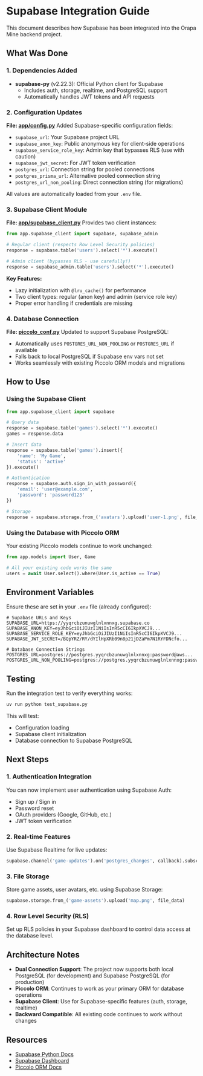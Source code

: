 # Supabase Integration Guide

This document describes how Supabase has been integrated into the Orapa Mine backend project.

## What Was Done

### 1. Dependencies Added
- **supabase-py** (v2.22.3): Official Python client for Supabase
  - Includes auth, storage, realtime, and PostgreSQL support
  - Automatically handles JWT tokens and API requests

### 2. Configuration Updates

**File: [app/config.py](app/config.py)**
Added Supabase-specific configuration fields:
- `supabase_url`: Your Supabase project URL
- `supabase_anon_key`: Public anonymous key for client-side operations
- `supabase_service_role_key`: Admin key that bypasses RLS (use with caution)
- `supabase_jwt_secret`: For JWT token verification
- `postgres_url`: Connection string for pooled connections
- `postgres_prisma_url`: Alternative pooled connection string
- `postgres_url_non_pooling`: Direct connection string (for migrations)

All values are automatically loaded from your `.env` file.

### 3. Supabase Client Module

**File: [app/supabase_client.py](app/supabase_client.py)**
Provides two client instances:

```python
from app.supabase_client import supabase, supabase_admin

# Regular client (respects Row Level Security policies)
response = supabase.table('users').select('*').execute()

# Admin client (bypasses RLS - use carefully!)
response = supabase_admin.table('users').select('*').execute()
```

**Key Features:**
- Lazy initialization with `@lru_cache()` for performance
- Two client types: regular (anon key) and admin (service role key)
- Proper error handling if credentials are missing

### 4. Database Connection

**File: [piccolo_conf.py](piccolo_conf.py)**
Updated to support Supabase PostgreSQL:
- Automatically uses `POSTGRES_URL_NON_POOLING` or `POSTGRES_URL` if available
- Falls back to local PostgreSQL if Supabase env vars not set
- Works seamlessly with existing Piccolo ORM models and migrations

## How to Use

### Using the Supabase Client

```python
from app.supabase_client import supabase

# Query data
response = supabase.table('games').select('*').execute()
games = response.data

# Insert data
response = supabase.table('games').insert({
    'name': 'My Game',
    'status': 'active'
}).execute()

# Authentication
response = supabase.auth.sign_in_with_password({
    'email': 'user@example.com',
    'password': 'password123'
})

# Storage
response = supabase.storage.from_('avatars').upload('user-1.png', file_bytes)
```

### Using the Database with Piccolo ORM

Your existing Piccolo models continue to work unchanged:

```python
from app.models import User, Game

# All your existing code works the same
users = await User.select().where(User.is_active == True)
```

## Environment Variables

Ensure these are set in your `.env` file (already configured):

```env
# Supabase URLs and Keys
SUPABASE_URL=https://yyqrcbzunuwglnlxnnxg.supabase.co
SUPABASE_ANON_KEY=eyJhbGciOiJIUzI1NiIsInR5cCI6IkpXVCJ9...
SUPABASE_SERVICE_ROLE_KEY=eyJhbGciOiJIUzI1NiIsInR5cCI6IkpXVCJ9...
SUPABASE_JWT_SECRET=/BQpYRZ/RY/dYIlHpXRb09n8p21jDZaPm7N1RYFDNcfo...

# Database Connection Strings
POSTGRES_URL=postgres://postgres.yyqrcbzunuwglnlxnnxg:password@aws...
POSTGRES_URL_NON_POOLING=postgres://postgres.yyqrcbzunuwglnlxnnxg:password@aws...
```

## Testing

Run the integration test to verify everything works:

```bash
uv run python test_supabase.py
```

This will test:
- Configuration loading
- Supabase client initialization
- Database connection to Supabase PostgreSQL

## Next Steps

### 1. Authentication Integration
You can now implement user authentication using Supabase Auth:
- Sign up / Sign in
- Password reset
- OAuth providers (Google, GitHub, etc.)
- JWT token verification

### 2. Real-time Features
Use Supabase Realtime for live updates:
```python
supabase.channel('game-updates').on('postgres_changes', callback).subscribe()
```

### 3. File Storage
Store game assets, user avatars, etc. using Supabase Storage:
```python
supabase.storage.from_('game-assets').upload('map.png', file_data)
```

### 4. Row Level Security (RLS)
Set up RLS policies in your Supabase dashboard to control data access at the database level.

## Architecture Notes

- **Dual Connection Support**: The project now supports both local PostgreSQL (for development) and Supabase PostgreSQL (for production)
- **Piccolo ORM**: Continues to work as your primary ORM for database operations
- **Supabase Client**: Use for Supabase-specific features (auth, storage, realtime)
- **Backward Compatible**: All existing code continues to work without changes

## Resources

- [Supabase Python Docs](https://supabase.com/docs/reference/python/introduction)
- [Supabase Dashboard](https://supabase.com/dashboard)
- [Piccolo ORM Docs](https://piccolo-orm.readthedocs.io/)
